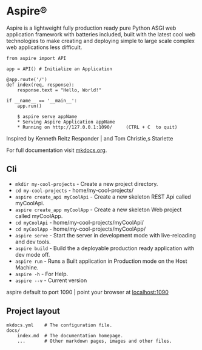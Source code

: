 # Aspire&reg;

Aspire is a lightweight fully production ready pure Python ASGI web application framework with batteries included, built with the latest cool web technologies to make creating and deploying simple to large scale complex web applications less difficult.<br>


    from aspire import API  

    app = API() # Initialize an Application

    @app.route('/')
    def index(req, response):
        response.text = "Hello, World!"

    if __name__ == '__main__':
        app.run()

``` 
    $ aspire serve appName
    * Serving Aspire Application appName
    * Running on http://127.0.0.1:1090/     (CTRL + C  to quit)

```

Inspired by Kenneth Reitz Responder | and Tom Christie,s Starlette

For full documentation visit [mkdocs.org](https://www.mkdocs.org).



## Cli

* `mkdir my-cool-projects` - Create a new project directory.
* `cd my-cool-projects` - home/my-cool-projects/
* `aspire create_api myCoolApi` - Create a new skeleton REST Api called myCoolApi.
* `aspire create_app myCoolApp` - Create a new skeleton Web project called myCoolApp.
* `cd myCoolApi` - home/my-cool-projects/myCoolApi/
* `cd myCoolApp` - home/my-cool-projects/myCoolApp/
* `aspire serve` - Start the server in development mode with live-reloading and dev tools.
* `aspire build` - Build the a deployable production ready application with dev mode off.
* `aspire run` - Runs a Built application in Production mode on the Host Machine.
* `aspire -h` - For Help.
* `aspire --v` - Current version 

aspire default to port 1090 | point your browser at <a href="http://localhost:1090">localhost:1090</a> 

## Project layout



    mkdocs.yml    # The configuration file.
    docs/
        index.md  # The documentation homepage.
        ...       # Other markdown pages, images and other files.
